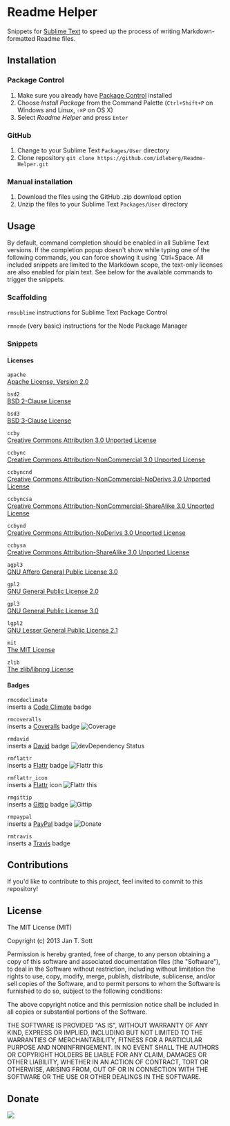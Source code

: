 # Readme Helper

Snippets for [Sublime Text](http://www.sublimetext.com/) to speed up the process of writing Markdown-formatted Readme files.

## Installation

### Package Control

1. Make sure you already have [Package Control](http://wbond.net/sublime_packages/package_control/) installed
2. Choose *Install Package* from the Command Palette (`Ctrl+Shift+P` on Windows and Linux, `⇧⌘P` on OS X)
3. Select *Readme Helper* and press `Enter`

### GitHub

1. Change to your Sublime Text `Packages/User` directory
2. Clone repository `git clone https://github.com/idleberg/Readme-Helper.git`

### Manual installation

1. Download the files using the GitHub .zip download option
2. Unzip the files to your Sublime Text `Packages/User` directory

## Usage

By default, command completion should be enabled in all Sublime Text versions. If the completion popup doesn't show while typing one of the following commands, you can force showing it using `Ctrl+Space. All included snippets are limited to the Markdown scope, the text-only licenses are also enabled for plain text. See below for the available commands to trigger the snippets.

### Scaffolding

`rmsublime`
instructions for Sublime Text Package Control

`rmnode`
(very basic) instructions for the Node Package Manager

### Snippets

#### Licenses

`apache`  
[Apache License, Version 2.0](http://opensource.org/licenses/Apache-2.0)

`bsd2`  
[BSD 2-Clause License](http://opensource.org/licenses/BSD-2-Clause)  

`bsd3`  
[BSD 3-Clause License](http://opensource.org/licenses/BSD-3-Clause)

`ccby`  
[Creative Commons Attribution 3.0 Unported License](http://creativecommons.org/licenses/by/3.0/)

`ccbync`  
[Creative Commons Attribution-NonCommercial 3.0 Unported License](http://creativecommons.org/licenses/by-nc/3.0/)

`ccbyncnd`  
[Creative Commons Attribution-NonCommercial-NoDerivs 3.0 Unported License](http://creativecommons.org/licenses/by-nc-nd/3.0/)

`ccbyncsa`  
[Creative Commons Attribution-NonCommercial-ShareAlike 3.0 Unported License](http://creativecommons.org/licenses/by-nc-sa/3.0/)

`ccbynd`  
[Creative Commons Attribution-NoDerivs 3.0 Unported License](http://creativecommons.org/licenses/by-nd/3.0/)

`ccbysa`  
[Creative Commons Attribution-ShareAlike 3.0 Unported License](http://creativecommons.org/licenses/by-sa/3.0/)

`agpl3`  
[GNU Affero General Public License 3.0](http://opensource.org/licenses/AGPL-3.0)

`gpl2`  
[GNU General Public License 2.0](http://opensource.org/licenses/GPL-2.0)

`gpl3`  
[GNU General Public License 3.0](http://opensource.org/licenses/GPL-3.0)

`lgpl2`  
[GNU Lesser General Public License 2.1](http://opensource.org/licenses/LGPL-2.1)

`mit`  
[The MIT License](http://opensource.org/licenses/MIT)

`zlib`  
[The zlib/libpng License](http://opensource.org/licenses/Zlib)

#### Badges

`rmcodeclimate`  
inserts a [Code Climate](https://coveralls.io) badge

`rmcoveralls`  
inserts a [Coveralls](https://coveralls.io) badge
![Coverage](https://s3.amazonaws.com/assets.coveralls.io/badges/coveralls_100.png)

`rmdavid`  
inserts a [David](https://david-dm.org/) badge
![devDependency Status](https://david-dm.org/idleberg/Readme-Helper/dev-status.png)

`rmflattr`  
inserts a [Flattr](http://flattr.com) badge
![Flattr this](https://api.flattr.com/button/flattr-badge-large.png)

`rmflattr_icon`  
inserts a [Flattr](http://flattr.com) icon
![Flattr this](https://flattr.com/_img/icons/flattr_logo_16.png)

`rmgittip`  
inserts a [Gittip](http://gittip.com) badge
![Gittip](https://raw.github.com/gittip/www.gittip.com/master/www/assets/gittip.png)

`rmpaypal`  
inserts a [PayPal](http://paypal.com) badge
![Donate](https://www.paypalobjects.com/WEBSCR-640-20110429-1/en_US/i/btn/btn_donate_SM.gif)

`rmtravis`  
inserts a [Travis](http://travis-ci.org) badge

## Contributions

If you'd like to contribute to this project, feel invited to commit to this repository!

## License

The MIT License (MIT)

Copyright (c) 2013 Jan T. Sott

Permission is hereby granted, free of charge, to any person obtaining a copy
of this software and associated documentation files (the "Software"), to deal
in the Software without restriction, including without limitation the rights
to use, copy, modify, merge, publish, distribute, sublicense, and/or sell
copies of the Software, and to permit persons to whom the Software is
furnished to do so, subject to the following conditions:

The above copyright notice and this permission notice shall be included in
all copies or substantial portions of the Software.

THE SOFTWARE IS PROVIDED "AS IS", WITHOUT WARRANTY OF ANY KIND, EXPRESS OR
IMPLIED, INCLUDING BUT NOT LIMITED TO THE WARRANTIES OF MERCHANTABILITY,
FITNESS FOR A PARTICULAR PURPOSE AND NONINFRINGEMENT. IN NO EVENT SHALL THE
AUTHORS OR COPYRIGHT HOLDERS BE LIABLE FOR ANY CLAIM, DAMAGES OR OTHER
LIABILITY, WHETHER IN AN ACTION OF CONTRACT, TORT OR OTHERWISE, ARISING FROM,
OUT OF OR IN CONNECTION WITH THE SOFTWARE OR THE USE OR OTHER DEALINGS IN
THE SOFTWARE.

## Donate

[<img src="https://raw.github.com/balupton/flattr-buttons/master/badge-89x18.gif" />](https://flattr.com/submit/auto?user_id=idleberg&url=https://github.com/idleberg/Readme-Helper)
